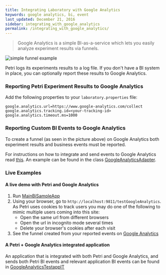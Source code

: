 ```yaml
---
title: Integrating Laboratory with Google Analytics
keywords: google analytics, bi, event
last_updated: December 21, 2016
sidebar: integrating_with_google_analytics
permalink: /integrating_with_google_analytics/
---
```


> Google Analytics is a simple BI-as-a-service which lets you easily analyze experiment results via funnels. 

![simple funnel example](https://raw.githubusercontent.com/wix/petri/gh-pages/images/ga_button_clicks_by_its_color_funnel.png)

Petri logs its experiments results to a log file. If you don't have a BI system in place, you can optionally report these results to Google Analytics.

### Reporting Petri Experiment Results to Google Analytics

Add the following properties to your `laboratory.properties` file:

```
google.analytics.url=https://www.google-analytics.com/collect
google.analytics.tracking.id=<your-tracking-id>
google.analytics.timeout.ms=1000
```

### Reporting Custom BI Events to Google Analytics

To create a funnel (as seen in the picture above) on Google Analytics both experiment results and business events must be reported. 

For instructions on how to integrate and send events to Google Analytics read [this](https://developers.google.com/analytics/devguides/collection/protocol/v1/). An example can be found in the class [GoogleAnalyticsAdapter](petri/laboratory-servlet-api-integration/src/main/scala/com/wixpress/petri/google_analytics/GoogleAnalyticsAdapter.scala).

### Live Examples

#### A live demo with Petri and Google Analytics

1. Run [MainBiSampleApp](petri/petri-bi-integration-testapp/src/main/scala/com/wixpress/common/petri/MainBiSampleApp.scala)
2. Using your browser, go to `http://localhost:9811/testGoogleAnalytics`. As Petri uses cookies to track users you may do one of the following to mimic multiple users coming into this site: 
	- Open the same url from different browsers
	- Open the url in incognito mode several times
	- Delete your browser's cookies after each visit
3. See the funnel created from your reported events on [Google Analytics](https://analytics.google.com/analytics/web/?authuser=0#realtime/rt-event/a89204848w132385051p136346283/)

#### A Petri + Google Analytics integrated application 

An application that is integrated with both Petri and Google Analytics, and sends both Petri BI events and relevant application BI events can be found in [GoogleAnalyticsTestappIT](petri/petri-bi-integration-testapp/src/it/scala/com/wixpress/common/petri/GoogleAnalyticsTestappIT.scala) 

